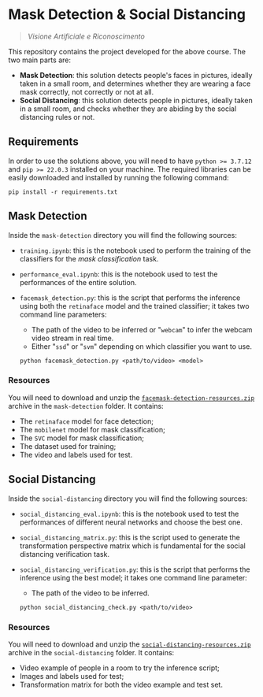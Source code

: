 # __Mask Detection & Social Distancing__

> _Visione Artificiale e Riconoscimento_

This repository contains the project developed for the above course.
The two main parts are:  

* __Mask Detection__: this solution detects people's faces in pictures, ideally taken in a small room, and determines whether they are wearing a face mask correctly, not correctly or not at all.
* __Social Distancing__: this solution detects people in pictures, ideally taken in a small room, and checks whether they are abiding by the social distancing rules or not.

## __Requirements__

In order to use the solutions above, you will need to have ```python >= 3.7.12``` and ```pip >= 22.0.3``` installed on your machine. The required libraries can be easily downloaded and installed by running the following command: 
```
pip install -r requirements.txt
```

## __Mask Detection__

Inside the ```mask-detection``` directory you will find the following sources:  

* ```training.ipynb```: this is the notebook used to perform the training of the classifiers for the _mask classification_ task.
* ```performance_eval.ipynb```: this is the notebook used to test the performances of the entire solution.
* ```facemask_detection.py```: this is the script that performs the inference using both the ```retinaface``` model and the trained classifier; it takes two command line parameters:
    
    * The path of the video to be inferred or "```webcam```" to infer the webcam video stream in real time.
    * Either "```ssd```" or "```svm```" depending on which classifier you want to use.
    ```
    python facemask_detection.py <path/to/video> <model>
    ```

### __Resources__

You will need to download and unzip the [```facemask-detection-resources.zip```](https://drive.google.com/file/d/1-Aa3MxphxxxyAvK0pRfmk8ETEJQbA9nD/view?usp=sharing) archive in the ```mask-detection``` folder. It contains:

* The ```retinaface``` model for face detection;
* The ```mobilenet``` model for mask classification;
* The ```SVC``` model for mask classification;
* The dataset used for training;
* The video and labels used for test.

## __Social Distancing__

Inside the ```social-distancing``` directory you will find the following sources:

* ```social_distancing_eval.ipynb```: this is the notebook used to test the performances of different neural networks and choose the best one.
* ```social_distancing_matrix.py```: this is the script used to generate the transformation perspective matrix which is fundamental for the social distancing verification task.
* ```social_distancing_verification.py```: this is the script that performs the inference using the best model; it takes one command line parameter:
    
    * The path of the video to be inferred.
    ```
    python social_distancing_check.py <path/to/video>
    ```

### __Resources__

You will need to download and unzip the [```social-distancing-resources.zip```](https://drive.google.com/file/d/1cvSxiu1t7jY7KLyjDlj0Z5HQAqanle6f/view?usp=sharing) archive in the ```social-distancing``` folder. It contains:

* Video example of people in a room to try the inference script;
* Images and labels used for test;
* Transformation matrix for both the video example and test set. 

